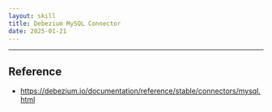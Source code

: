 ```yaml
---
layout: skill
title: Debezium MySQL Connector
date: 2025-01-21
---
```












---




## Reference

- <https://debezium.io/documentation/reference/stable/connectors/mysql.html>
